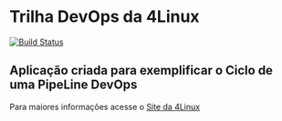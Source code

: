 # Trilha DevOps da 4Linux

<!-- Altere a Flag abaixo com sua URL do Travis -->
[![Build Status](https://travis-ci.org/EzzioMoreira/DevOpsLab-HelloWorld.svg?branch=master)](https://travis-ci.org/EzzioMoreira/DevOpsLab-HelloWorld)

## Aplicação criada para exemplificar o Ciclo de uma PipeLine DevOps


Para maiores informações acesse o [Site da 4Linux](https://www.4linux.com.br/cursos/devops)
